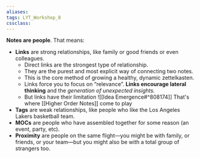 ```yaml
---
aliases:
tags: LYT_Workshop_8 
cssclass:
---
```


**Notes are people**. That means:
-   **Links** are strong relationships, like family or good friends or even colleagues.
	- Direct links are the strongest type of relationship.
	- They are the purest and most explicit way of connecting two notes.
	- This is the core method of growing a healthy, dynamic zettelkasten.
	- Links force you to focus on “relevance”. **Links encourage lateral thinking** and the *generation of unexpected insights.*
	- But links have their limitation ![[Idea Emergence#^808174]] That's where [[Higher Order Notes]] come to play
-   **Tags** are weak relationships, like people who like the Los Angeles Lakers basketball team.
-   **MOCs** are people who have assembled together for some reason (an event, party, etc).
-   **Proximity** are people on the same flight—you might be with family, or friends, or your team—but you might also be with a total group of strangers too.
